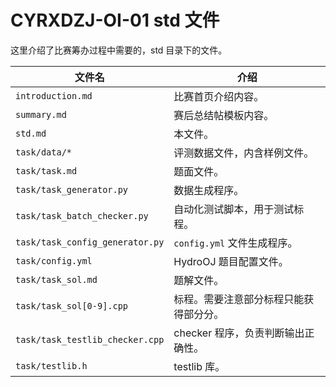 # CYRXDZJ-OI-01 std 文件

这里介绍了比赛筹办过程中需要的，std 目录下的文件。

| 文件名                          | 介绍                                   |
| ------------------------------- | -------------------------------------- |
| `introduction.md`               | 比赛首页介绍内容。                     |
| `summary.md`                    | 赛后总结帖模板内容。                   |
| `std.md`                        | 本文件。                               |
| `task/data/*`                   | 评测数据文件，内含样例文件。           |
| `task/task.md`                  | 题面文件。                             |
| `task/task_generator.py`        | 数据生成程序。                         |
| `task/task_batch_checker.py`    | 自动化测试脚本，用于测试标程。         |
| `task/task_config_generator.py` | `config.yml` 文件生成程序。            |
| `task/config.yml`               | HydroOJ 题目配置文件。                 |
| `task/task_sol.md`              | 题解文件。                             |
| `task/task_sol[0-9].cpp`        | 标程。需要注意部分标程只能获得部分分。 |
| `task/task_testlib_checker.cpp` | checker 程序，负责判断输出正确性。     |
| `task/testlib.h`                | testlib 库。                           |